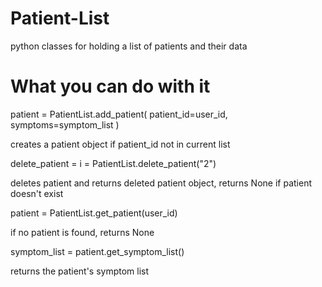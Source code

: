 # Patient-List
python classes for holding a list of patients and their data
# What you can do with it
patient = PatientList.add_patient(
    patient_id=user_id,
    symptoms=symptom_list
)
<p>creates a patient object if patient_id not in current list</p>
<p>delete_patient = i = PatientList.delete_patient("2")</p>
<p>deletes patient and returns deleted patient object, returns None if patient doesn't exist</p>
<p>patient = PatientList.get_patient(user_id)</p>
<p>if no patient is found, returns None</p>
<p>symptom_list = patient.get_symptom_list()</p>
<p>returns the patient's symptom list</p>

